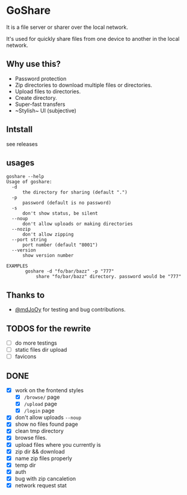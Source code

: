 # GoShare

It is a file server or sharer over the local network.

It's used for quickly share files from one device to another in the local network.

## Why use this?

- Password protection
- Zip directories to download multiple files or directories.
- Upload files to directories.
- Create directory.
- Super-fast transfers
- ~Stylish~ UI (subjective)

<!-- ## Install -->
<!---->
<!-- ```bash -->
<!-- go install github.com/wizsk/goshare@latest -->
<!-- goshare -h -->
<!-- ``` -->

## Intstall

see releases
<!-- ```bash
wget 'https://github.com/wizsk/goshare/releases/latest/download/goshare_Linux_static.tar.gz'
# see realse page for windows
tar xvf 'goshare_Linux_static.tar.gz'
sudo mv goshare /usr/local/bin/ # or mv goshare ~/.local/bin/
``` -->

## usages

```
goshare --help
Usage of goshare:
  -d
      the directory for sharing (default ".")
  -p
      password (default is no password)
  -s
      don't show status, be silent
  --noup
      don't allow uploads or making directories
  --nozip
      don't allow zipping
  --port string
      port number (default "8001")
  --version
      show version number

EXAMPLES
       goshare -d "fo/bar/bazz" -p "777"
           share "fo/bar/bazz" directory. password would be "777"
```

<!-- ## Screenshots -->
<!---->
<!-- ## auth -->
<!---->
<!-- ![auth](/assets/ss/desktop-auth.png) -->
<!---->
<!-- ### Light -->
<!---->
<!-- ![light](/assets/ss/desktop-li.png) -->
<!---->
<!-- ### Dark -->
<!---->
<!-- ![dark](/assets/ss/desktop-da.png) -->
<!---->
<!-- ### Mobile -->
<!---->
<!-- <table> -->
<!--   <tr> -->
<!--     <td> <img src="./assets/ss/m-li.png"  alt="1"></td> -->
<!--     <td><img src="./assets/ss/m-da.png" alt="2"></td> -->
<!--    </tr> -->
<!--   </tr> -->
<!-- </table> -->

## Thanks to

- [@mdJoOy](https://github.com/mdJoOy) for testing and bug contributions.

## TODOS for the rewrite

- [ ] do more testings
- [ ] static files dir upload
- [ ] favicons

## DONE

- [x] work on the frontend styles
    - [x] `/browse/` page
    - [x] `/upload` page
    - [x] `/login` page
- [x] don't allow uploads `--noup`
- [x] show no files found page
- [x] clean tmp directory
- [x] browse files.
- [x] upload files where you currently is
- [x] zip dir && download
- [x] name zip files properly
- [x] temp dir
- [x] auth
- [x] bug with zip cancaletion
- [x] network request stat
